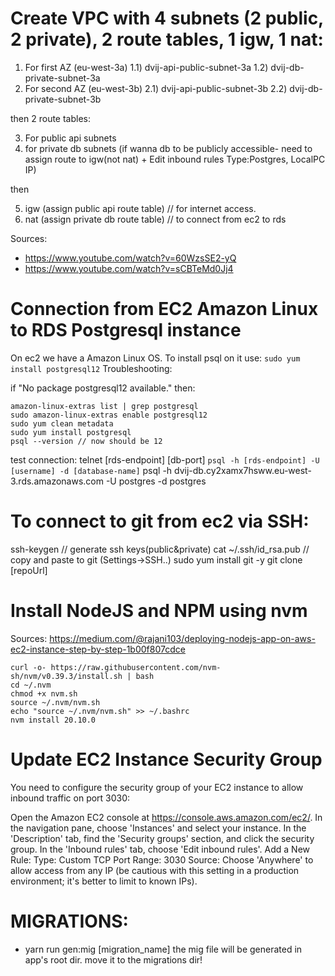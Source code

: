 # Create VPC with 4 subnets (2 public, 2 private), 2 route tables, 1 igw, 1 nat:

1. For first AZ (eu-west-3a)
   1.1) dvij-api-public-subnet-3a
   1.2) dvij-db-private-subnet-3a
2. For second AZ (eu-west-3b)
   2.1) dvij-api-public-subnet-3b
   2.2) dvij-db-private-subnet-3b

then 2 route tables:

3. For public api subnets
4. for private db subnets (if wanna db to be publicly accessible- need to assign route to igw(not nat) + Edit inbound rules Type:Postgres, LocalPC IP)

then

5. igw (assign public api route table) // for internet access.
6. nat (assign private db route table) // to connect from ec2 to rds

Sources:

- https://www.youtube.com/watch?v=60WzsSE2-yQ
- https://www.youtube.com/watch?v=sCBTeMd0Jj4

# Connection from EC2 Amazon Linux to RDS Postgresql instance

On ec2 we have a Amazon Linux OS. To install psql on it use:
`sudo yum install postgresql12`
Troubleshooting:

if "No package postgresql12 available." then:

```
amazon-linux-extras list | grep postgresql
sudo amazon-linux-extras enable postgresql12
sudo yum clean metadata
sudo yum install postgresql
psql --version // now should be 12
```

test connection: telnet [rds-endpoint] [db-port]
`psql -h [rds-endpoint] -U [username] -d [database-name]`
psql -h dvij-db.cy2xamx7hsww.eu-west-3.rds.amazonaws.com -U postgres -d postgres

# To connect to git from ec2 via SSH:

ssh-keygen // generate ssh keys(public&private)
cat ~/.ssh/id_rsa.pub // copy and paste to git (Settings->SSH..)
sudo yum install git -y
git clone [repoUrl]

# Install NodeJS and NPM using nvm

Sources: https://medium.com/@rajani103/deploying-nodejs-app-on-aws-ec2-instance-step-by-step-1b00f807cdce

```
curl -o- https://raw.githubusercontent.com/nvm-sh/nvm/v0.39.3/install.sh | bash
cd ~/.nvm
chmod +x nvm.sh
source ~/.nvm/nvm.sh
echo "source ~/.nvm/nvm.sh" >> ~/.bashrc
nvm install 20.10.0
```

# Update EC2 Instance Security Group

You need to configure the security group of your EC2 instance to allow inbound traffic on port 3030:

Open the Amazon EC2 console at https://console.aws.amazon.com/ec2/.
In the navigation pane, choose 'Instances' and select your instance.
In the 'Description' tab, find the 'Security groups' section, and click the security group.
In the 'Inbound rules' tab, choose 'Edit inbound rules'.
Add a New Rule:
Type: Custom TCP
Port Range: 3030
Source: Choose 'Anywhere' to allow access from any IP (be cautious with this setting in a production environment; it's better to limit to known IPs).

# MIGRATIONS:

- yarn run gen:mig [migration_name]
  the mig file will be generated in app's root dir. move it to the migrations dir!
